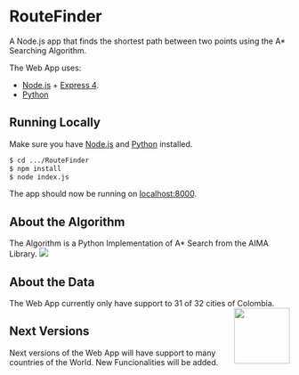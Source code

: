 # RouteFinder

A Node.js app that finds the shortest path between two points using the A* Searching Algorithm.

The Web App uses:
- [Node.js](https://nodejs.org/en/) + [Express 4](http://expressjs.com/).
- [Python](https://www.python.org/)

## Running Locally

Make sure you have [Node.js](http://nodejs.org/) and [Python](https://www.python.org/) installed.

```sh
$ cd .../RouteFinder
$ npm install
$ node index.js
```

The app should now be running on [localhost:8000](http://localhost:8000/).

## About the Algorithm

The Algorithm is a Python Implementation of A* Search from the AIMA Library. [![](https://raw.githubusercontent.com/aimacode/aima-python/master/images/aima_logo.png)](https://github.com/aimacode/aima-python)

## About the Data

The Web App currently only have support to 31 of 32 cities of Colombia. <img align="right" width="100" height="100" src="https://images.emojiterra.com/twitter/v11/128px/1f1e8-1f1f4.png">

## Next Versions

Next versions of the Web App will have support to many countries of the World. New Funcionalities will be added.
